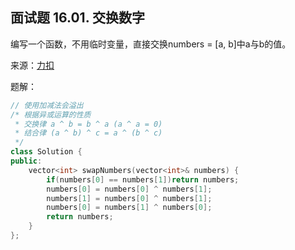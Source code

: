 ## 面试题 16.01. 交换数字
编写一个函数，不用临时变量，直接交换numbers = [a, b]中a与b的值。

来源：[力扣](https://leetcode-cn.com/problems/swap-numbers-lcci/)

题解：
```C++
// 使用加减法会溢出
/* 根据异或运算的性质
 * 交换律 a ^ b = b ^ a (a ^ a = 0)
 * 结合律 (a ^ b) ^ c = a ^ (b ^ c)
 */
class Solution {
public:
    vector<int> swapNumbers(vector<int>& numbers) {
        if(numbers[0] == numbers[1])return numbers;
        numbers[0] = numbers[0] ^ numbers[1];
        numbers[1] = numbers[0] ^ numbers[1];
        numbers[0] = numbers[1] ^ numbers[0];
        return numbers;
    }
};
```
